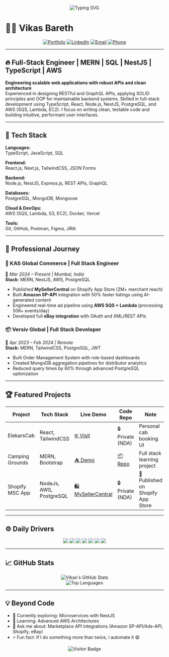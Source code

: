 <!-- Typing SVG Banner -->
<p align="center">
  <img src="https://readme-typing-svg.herokuapp.com?font=Fira+Code&size=22&duration=3000&pause=1000&color=36BCF7&width=600&lines=Hi+I'm+Vikas+Bareth;Full+Stack+Developer+(MERN+%2B+NestJS);TypeScript+%7C+PostgreSQL+%7C+AWS;Let's+Build+Something+Awesome!+🚀" alt="Typing SVG" />
</p>


# 👨‍💻 Vikas Bareth

<div align="center">

[![Portfolio](https://img.shields.io/badge/🚀_Portfolio-vikasbareth.in-2ea44f?style=for-the-badge)](https://vikasbareth.in)
[![LinkedIn](https://img.shields.io/badge/💼_LinkedIn-Connect-0A66C2?style=for-the-badge)](https://www.linkedin.com/in/vikas-bareth)
[![Email](https://img.shields.io/badge/📧_Email-Me-red?style=for-the-badge)](mailto:iamvikasbareth@gmail.com)
[![Phone](https://img.shields.io/badge/📞_Call-7000476646-green?style=for-the-badge)](tel:+917000476646)

</div>


---

## 🔥 Full-Stack Engineer | MERN | SQL | NestJS | TypeScript | AWS 

**Engineering scalable web applications with robust APIs and clean architecture**  
Experienced in designing RESTful and GraphQL APIs, applying SOLID principles and OOP for maintainable backend systems. Skilled in full-stack development using TypeScript, React, Node.js, NestJS, PostgreSQL, and AWS (SQS, Lambda, EC2). I focus on writing clean, testable code and building intuitive, performant user interfaces.





---

## 🧠 Tech Stack

**Languages:**  
TypeScript, JavaScript, SQL  

**Frontend:**  
React.js, Next.js, TailwindCSS, JSON Forms  

**Backend:**  
Node.js, NestJS, Express.js, REST APIs, GraphQL  

**Databases:**  
PostgreSQL, MongoDB, Mongoose  

**Cloud & DevOps:**  
AWS (SQS, Lambda, S3, EC2), Docker, Vercel  

**Tools:**  
Git, GitHub, Postman, Figma, JIRA

---

## 💼 Professional Journey

### 🛒 KAS Global Commerce | Full Stack Engineer  
📍 *Mar 2024 – Present | Mumbai, India*  
**Stack:** MERN, NestJS, AWS, PostgreSQL

- Published **MySellerCentral** on Shopify App Store (2M+ merchant reach)
- Built **Amazon SP-API** integration with 50% faster listings using AI-generated content
- Engineered real-time ad pipeline using **AWS SQS + Lambda** (processing 50K+ events/day)
- Developed full **eBay integration** with OAuth and XML/REST APIs

### 📦 Versiv Global | Full Stack Developer  
📍 *Apr 2023 – Feb 2024 | Remote*  
**Stack:** MERN, TailwindCSS, PostgreSQL, JWT

- Built Order Management System with role-based dashboards
- Created MongoDB aggregation pipelines for distributor analytics
- Reduced query times by 60% through advanced PostgreSQL optimization

---

## 🏆 Featured Projects

| Project             | Tech Stack              | Live Demo                                           | Code Repo                                            | Note |
|---------------------|-------------------------|-----------------------------------------------------|------------------------------------------------------|------|
| ElekarsCab          | React, TailwindCSS      | [🌐 Visit](https://elekarscab.com/)           | 🔒 Private (NDA) | Personal cab booking UI |
| Camping Grounds     | MERN, Bootstrap         | [⛺ Demo](https://campinggrounds.onrender.com/)      | [📦 Repo](https://github.com/vikas-bareth/campingGround) | Full stack learning project |
| Shopify MSC App     | NodeJs, AWS, PostgreSQL | [🛍️ MySellerCentral](https://apps.shopify.com/mysellercentral) | 🔒 Private (NDA) | 🚀 Published on Shopify App Store |

---

## ⚙️ Daily Drivers

<div align="center">

<img src="https://img.shields.io/badge/TypeScript-3178C6?style=flat&logo=typescript&logoColor=white" />
<img src="https://img.shields.io/badge/JavaScript-F7DF1E?style=flat&logo=javascript&logoColor=black" />
<img src="https://img.shields.io/badge/React-20232A?style=flat&logo=react&logoColor=61DAFB" />
<img src="https://img.shields.io/badge/Next.js-000000?style=flat&logo=nextdotjs&logoColor=white" />
<img src="https://img.shields.io/badge/NestJS-E0234E?style=flat&logo=nestjs&logoColor=white" />
<img src="https://img.shields.io/badge/AWS-232F3E?style=flat&logo=amazonaws&logoColor=white" />
<img src="https://img.shields.io/badge/PostgreSQL-4169E1?style=flat&logo=postgresql&logoColor=white" />

</div>


---

## 📈 GitHub Stats

<div align="center">

![Vikas's GitHub Stats](https://github-readme-stats.vercel.app/api?username=vikas-bareth&show_icons=true&theme=default)  
![Top Languages](https://github-readme-stats.vercel.app/api/top-langs/?username=vikas-bareth&layout=compact&theme=default)

</div>

---

## 💡 Beyond Code

- 🔭 Currently exploring: Microservices with NestJS  
- 🌱 Learning: Advanced AWS Architectures  
- 💬 Ask me about: Marketplace API integrations (Amazon SP-API/Ads-API, Shopify, eBay)  
- ⚡ Fun fact: If I do something more than twice, I automate it 😄

<div align="center">

![Visitor Badge](https://komarev.com/ghpvc/?username=vikas-bareth&color=blue&style=flat-square)

</div>
